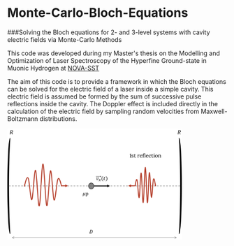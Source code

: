 # Monte-Carlo-Bloch-Equations
###Solving the Bloch equations for 2- and 3-level systems with cavity electric fields via Monte-Carlo Methods

This code was developed during my Master's thesis on the Modelling and Optimization of Laser Spectroscopy of the Hyperfine Ground-state in Muonic Hydrogen
at [NOVA-SST](https://www.fct.unl.pt/en)

The aim of this code is to provide a framework in which the Bloch equations can be solved for the electric field of a laser inside a simple cavity.
This electric field is assumed be formed by the sum of successive pulse reflections inside the cavity.
The Doppler effect is included directly in the calculation of the electric field by sampling random velocities from Maxwell-Boltzmann distributions.

<img src="./img/cavity_field_dopp_scheme.png" width="400"> 

